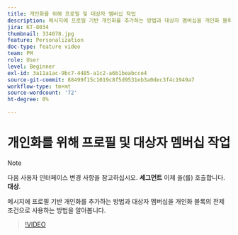 ```yaml
---
title: 개인화를 위해 프로필 및 대상자 멤버십 작업
description: 메시지에 프로필 기반 개인화를 추가하는 방법과 대상자 멤버십을 개인화 블록의 전제 조건으로 사용하는 방법을 알아봅니다.
jira: KT-8034
thumbnail: 334078.jpg
feature: Personalization
doc-type: feature video
team: PM
role: User
level: Beginner
exl-id: 3a11a1ac-9bc7-4485-a1c2-a6b1beabcce4
source-git-commit: 88499f15c1019c8f5d9531eb3a0dec3f4c1949a7
workflow-type: tm+mt
source-wordcount: '72'
ht-degree: 0%

---
```


# 개인화를 위해 프로필 및 대상자 멤버십 작업

>[!NOTE]
>다음 사용자 인터페이스 변경 사항을 참고하십시오. **세그먼트** 이제 을(를) 호출합니다. **대상**.

메시지에 프로필 기반 개인화를 추가하는 방법과 대상자 멤버십을 개인화 블록의 전제 조건으로 사용하는 방법을 알아봅니다.

>[!VIDEO](https://video.tv.adobe.com/v/334078?quality=12&learn=on)
